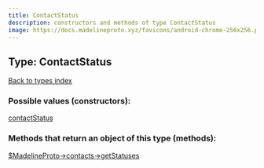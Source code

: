 ```yaml
---
title: ContactStatus
description: constructors and methods of type ContactStatus
image: https://docs.madelineproto.xyz/favicons/android-chrome-256x256.png
---
```

## Type: ContactStatus  
[Back to types index](index.md)



### Possible values (constructors):

[contactStatus](../constructors/contactStatus.md)  



### Methods that return an object of this type (methods):

[$MadelineProto->contacts->getStatuses](../methods/contacts_getStatuses.md)  



